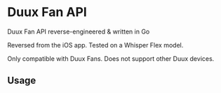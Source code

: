 # Duux Fan API
Duux Fan API reverse-engineered & written in Go

Reversed from the iOS app. Tested on a Whisper Flex model.

Only compatible with Duux Fans. Does not support other Duux devices.

## Usage
